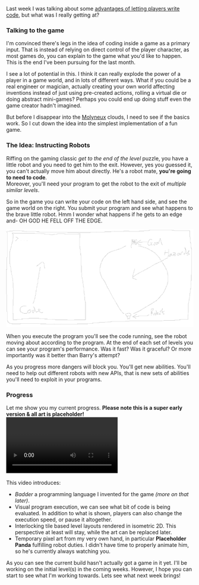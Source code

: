 Last week I was talking about some [advantages of letting players write code](/2017/06/30/coding-in-the-game.html), but what was I really getting at?

### Talking to the game
I'm convinced there's legs in the idea of coding inside a game as a primary input. That is instead of relying on direct control of the player character, as most games do, you can explain to the game what you'd like to happen. This is the end I've been pursuing for the last month.

I see a lot of potential in this. I think it can really explode the power of a player in a game world, and in lots of different ways. What if you could be a real engineer or magician, actually creating your own world affecting inventions instead of just using pre-created actions, rolling a virtual die or doing abstract mini-games? Perhaps you could end up doing stuff even the game creator hadn't imagined.

But before I disappear into the [Molyneux](http://kotaku.com/the-man-who-promised-too-much-1537352493) clouds, I need to see if the basics work. So I cut down the idea into the simplest implementation of a fun game.

### The Idea: Instructing Robots
Riffing on the gaming classic *get to the end of the level* puzzle, you have a little robot and you need to get him to the exit. However, yes you guessed it, you can't actually move him about directly. He's a robot mate, **you're going to need to code**.
<br/>Moreover, you'll need your program to get the robot to the exit of *multiple similar levels*.

So in the game you can write your code on the left hand side, and see the game world on the right. You submit your program and see what happens to the brave little robot. Hmm I wonder what happens if he gets to an edge and- OH GOD HE FELL OFF THE EDGE.

![](/assets/2017-07-07/sketch.png "Not actual game footage")

When you execute the program you'll see the code running, see the robot moving about according to the program. At the end of each set of levels you can see your program's performance. Was it fast? Was it graceful? Or more importantly was it better than Barry's attempt?

As you progress more dangers will block you. You'll get new abilities. You'll need to help out different robots with new APIs, that is new sets of abilities you'll need to exploit in your programs.

### Progress
Let me show you my current progress. **Please note this is a super early version & all art is placeholder!**
<video src="/assets/2017-07-07/progress-600k.webm" controls></video>

This video introduces:
* *Badder* a programming language I invented for the game *(more on that later)*.
* Visual program execution, we can see what bit of code is being evaluated. In addition to what is shown, players can also change the execution speed, or pause it altogether.
* Interlocking tile based level layouts rendered in isometric 2D. This perspective at least will stay, while the art can be replaced later.
* Temporary pixel art from my very own hand, in particular **Placeholder Panda** fulfilling robot duties. I didn't have time to properly animate him, so he's currently always watching you.

As you can see the current build hasn't actually got a game in it yet. I'll be working on the initial level(s) in the coming weeks. However, I hope you can start to see what I'm working towards. Lets see what next week brings!
